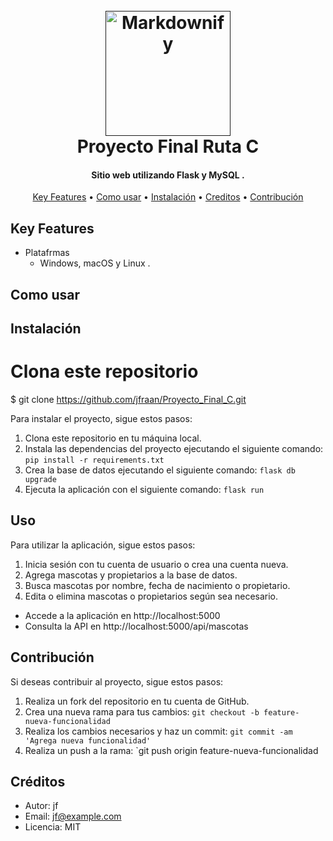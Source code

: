 
<h1 align="center">
  <br>
  <a href=""><img src="https://w7.pngwing.com/pngs/652/729/png-transparent-clinica-veterinaria-las-lagunas-veterinarian-veterinary-medicine-logo-invent-blue-city-logo.png" alt="Markdownify" width="200"></a>
  <br>
  Proyecto Final Ruta C
  <br>
</h1>

<h4 align="center">Sitio web utilizando Flask y MySQL <a href="http://electron.atom.io" target="_blank"></a>.</h4>



<p align="center">
  <a href="#key-features">Key Features</a> •
  <a href="#how-to-use">Como usar</a> •
  <a href="#download">Instalación</a> •
  <a href="#credits">Creditos</a> •
  <a href="#license">Contribución</a>
</p>



## Key Features

* Platafrmas
  - Windows, macOS y Linux .

## Como usar
## Instalación
# Clona este repositorio
$ git clone https://github.com/jfraan/Proyecto_Final_C.git


Para instalar el proyecto, sigue estos pasos:

1. Clona este repositorio en tu máquina local.
2. Instala las dependencias del proyecto ejecutando el siguiente comando: `pip install -r requirements.txt`
3. Crea la base de datos ejecutando el siguiente comando: `flask db upgrade`
4. Ejecuta la aplicación con el siguiente comando: `flask run`

## Uso

Para utilizar la aplicación, sigue estos pasos:

1. Inicia sesión con tu cuenta de usuario o crea una cuenta nueva.
2. Agrega mascotas y propietarios a la base de datos.
3. Busca mascotas por nombre, fecha de nacimiento o propietario.
4. Edita o elimina mascotas o propietarios según sea necesario.

- Accede a la aplicación en http://localhost:5000
- Consulta la API en http://localhost:5000/api/mascotas

## Contribución

Si deseas contribuir al proyecto, sigue estos pasos:

1. Realiza un fork del repositorio en tu cuenta de GitHub.
2. Crea una nueva rama para tus cambios: `git checkout -b feature-nueva-funcionalidad`
3. Realiza los cambios necesarios y haz un commit: `git commit -am 'Agrega nueva funcionalidad'`
4. Realiza un push a la rama: `git push origin feature-nueva-funcionalidad
## Créditos

- Autor: jf
- Email: jf@example.com
- Licencia: MIT

